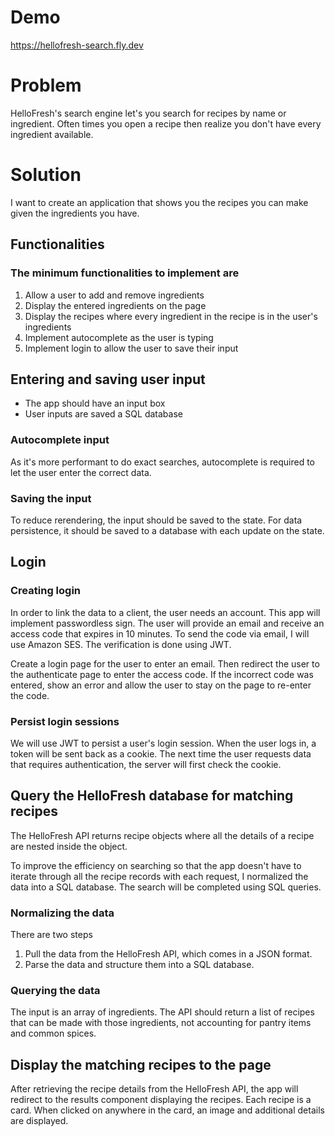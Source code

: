 # Demo

https://hellofresh-search.fly.dev

# Problem

HelloFresh's search engine let's you search for recipes by name or ingredient. Often times you open a recipe then realize you don't have every ingredient available.

# Solution

I want to create an application that shows you the recipes you can make given the ingredients you have.

## Functionalities

### The minimum functionalities to implement are

1. Allow a user to add and remove ingredients
2. Display the entered ingredients on the page
3. Display the recipes where every ingredient in the recipe is in the user's ingredients
4. Implement autocomplete as the user is typing
5. Implement login to allow the user to save their input

## Entering and saving user input

- The app should have an input box
- User inputs are saved a SQL database

### Autocomplete input

As it's more performant to do exact searches, autocomplete is required to let the user enter the correct data.

### Saving the input

To reduce rerendering, the input should be saved to the state. For data persistence, it should be saved to a database with each update on the state.

## Login

### Creating login

In order to link the data to a client, the user needs an account. This app will implement passwordless sign. The user will provide an email and receive an access code that expires in 10 minutes. To send the code via email, I will use Amazon SES. The verification is done using JWT.

Create a login page for the user to enter an email. Then redirect the user to the authenticate page to enter the access code. If the incorrect code was entered, show an error and allow the user to stay on the page to re-enter the code.

### Persist login sessions

We will use JWT to persist a user's login session. When the user logs in, a token will be sent back as a cookie. The next time the user requests data that requires authentication, the server will first check the cookie.

## Query the HelloFresh database for matching recipes

The HelloFresh API returns recipe objects where all the details of a recipe are nested inside the object.

To improve the efficiency on searching so that the app doesn't have to iterate through all the recipe records with each request, I normalized the data into a SQL database. The search will be completed using SQL queries.

### Normalizing the data

There are two steps

1. Pull the data from the HelloFresh API, which comes in a JSON format.
2. Parse the data and structure them into a SQL database.

### Querying the data

The input is an array of ingredients. The API should return a list of recipes that can be made with those ingredients, not accounting for pantry items and common spices.

## Display the matching recipes to the page

After retrieving the recipe details from the HelloFresh API, the app will redirect to the results component displaying the recipes. Each recipe is a card. When clicked on anywhere in the card, an image and additional details are displayed.
